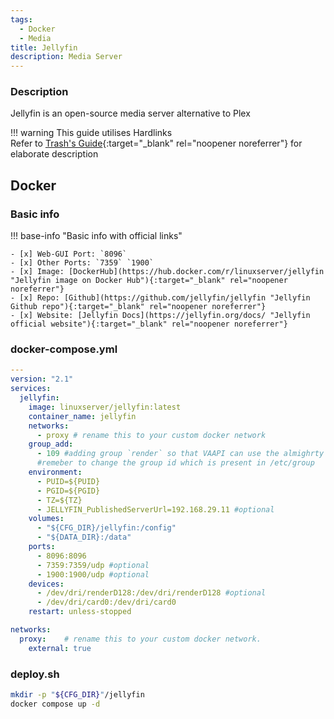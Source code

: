```yaml
---
tags:
  - Docker
  - Media
title: Jellyfin
description: Media Server
---
```

### Description

Jellyfin is an open-source media server alternative to Plex

!!! warning
    This guide utilises Hardlinks  
    Refer to [Trash's Guide](https://trash-guides.info/Hardlinks/Hardlinks-and-Instant-Moves/ "Trash-Guides"){:target="_blank" rel="noopener noreferrer"} for elaborate description

## Docker

### Basic info

!!! base-info "Basic info with official links"

    - [x] Web-GUI Port: `8096`
    - [x] Other Ports: `7359` `1900`
    - [x] Image: [DockerHub](https://hub.docker.com/r/linuxserver/jellyfin "Jellyfin image on Docker Hub"){:target="_blank" rel="noopener noreferrer"}
    - [x] Repo: [Github](https://github.com/jellyfin/jellyfin "Jellyfin Github repo"){:target="_blank" rel="noopener noreferrer"}
    - [x] Website: [Jellyfin Docs](https://jellyfin.org/docs/ "Jellyfin official website"){:target="_blank" rel="noopener noreferrer"}

### docker-compose.yml

```yaml
---
version: "2.1"
services:
  jellyfin:
    image: linuxserver/jellyfin:latest
    container_name: jellyfin
    networks:
      - proxy # rename this to your custom docker network
    group_add:
      - 109 #adding group `render` so that VAAPI can use the almighrty radeon r5
      #remeber to change the group id which is present in /etc/group
    environment:
      - PUID=${PUID}
      - PGID=${PGID}
      - TZ=${TZ}
      - JELLYFIN_PublishedServerUrl=192.168.29.11 #optional
    volumes:
      - "${CFG_DIR}/jellyfin:/config"
      - "${DATA_DIR}:/data"
    ports:
      - 8096:8096
      - 7359:7359/udp #optional
      - 1900:1900/udp #optional
    devices:
      - /dev/dri/renderD128:/dev/dri/renderD128 #optional
      - /dev/dri/card0:/dev/dri/card0
    restart: unless-stopped

networks:
  proxy:    # rename this to your custom docker network.
    external: true
```

### deploy.sh

```bash
mkdir -p "${CFG_DIR}"/jellyfin
docker compose up -d
```